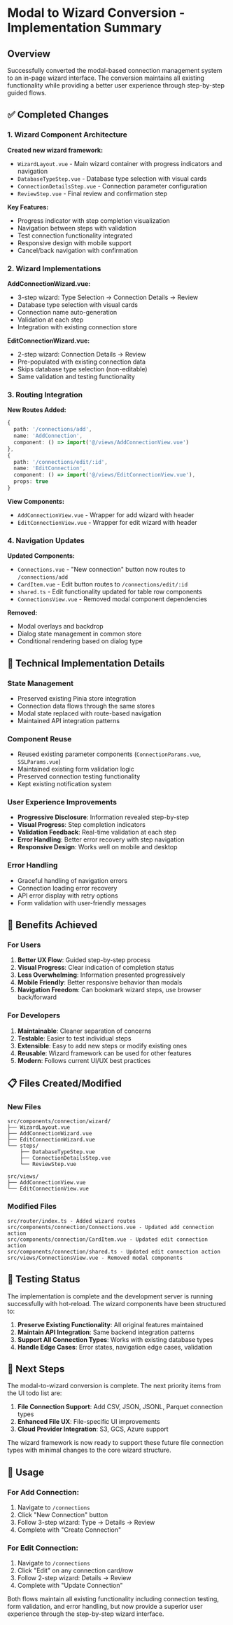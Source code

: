 # Modal to Wizard Conversion - Implementation Summary

## Overview

Successfully converted the modal-based connection management system to an in-page wizard interface. The conversion maintains all existing functionality while providing a better user experience through step-by-step guided flows.

## ✅ Completed Changes

### 1. Wizard Component Architecture

**Created new wizard framework:**
- `WizardLayout.vue` - Main wizard container with progress indicators and navigation
- `DatabaseTypeStep.vue` - Database type selection with visual cards
- `ConnectionDetailsStep.vue` - Connection parameter configuration
- `ReviewStep.vue` - Final review and confirmation step

**Key Features:**
- Progress indicator with step completion visualization
- Navigation between steps with validation
- Test connection functionality integrated
- Responsive design with mobile support
- Cancel/back navigation with confirmation

### 2. Wizard Implementations

**AddConnectionWizard.vue:**
- 3-step wizard: Type Selection → Connection Details → Review
- Database type selection with visual cards
- Connection name auto-generation
- Validation at each step
- Integration with existing connection store

**EditConnectionWizard.vue:**
- 2-step wizard: Connection Details → Review
- Pre-populated with existing connection data
- Skips database type selection (non-editable)
- Same validation and testing functionality

### 3. Routing Integration

**New Routes Added:**
```typescript
{
  path: '/connections/add',
  name: 'AddConnection',
  component: () => import('@/views/AddConnectionView.vue')
},
{
  path: '/connections/edit/:id',
  name: 'EditConnection',
  component: () => import('@/views/EditConnectionView.vue'),
  props: true
}
```

**View Components:**
- `AddConnectionView.vue` - Wrapper for add wizard with header
- `EditConnectionView.vue` - Wrapper for edit wizard with header

### 4. Navigation Updates

**Updated Components:**
- `Connections.vue` - "New connection" button now routes to `/connections/add`
- `CardItem.vue` - Edit button routes to `/connections/edit/:id`
- `shared.ts` - Edit functionality updated for table row components
- `ConnectionsView.vue` - Removed modal component dependencies

**Removed:**
- Modal overlays and backdrop
- Dialog state management in common store
- Conditional rendering based on dialog type

## 🔧 Technical Implementation Details

### State Management
- Preserved existing Pinia store integration
- Connection data flows through the same stores
- Modal state replaced with route-based navigation
- Maintained API integration patterns

### Component Reuse
- Reused existing parameter components (`ConnectionParams.vue`, `SSLParams.vue`)
- Maintained existing form validation logic
- Preserved connection testing functionality
- Kept existing notification system

### User Experience Improvements
- **Progressive Disclosure**: Information revealed step-by-step
- **Visual Progress**: Step completion indicators
- **Validation Feedback**: Real-time validation at each step
- **Error Handling**: Better error recovery with step navigation
- **Responsive Design**: Works well on mobile and desktop

### Error Handling
- Graceful handling of navigation errors
- Connection loading error recovery
- API error display with retry options
- Form validation with user-friendly messages

## 🎯 Benefits Achieved

### For Users
1. **Better UX Flow**: Guided step-by-step process
2. **Visual Progress**: Clear indication of completion status
3. **Less Overwhelming**: Information presented progressively
4. **Mobile Friendly**: Better responsive behavior than modals
5. **Navigation Freedom**: Can bookmark wizard steps, use browser back/forward

### For Developers
1. **Maintainable**: Cleaner separation of concerns
2. **Testable**: Easier to test individual steps
3. **Extensible**: Easy to add new steps or modify existing ones
4. **Reusable**: Wizard framework can be used for other features
5. **Modern**: Follows current UI/UX best practices

## 📋 Files Created/Modified

### New Files
```
src/components/connection/wizard/
├── WizardLayout.vue
├── AddConnectionWizard.vue
├── EditConnectionWizard.vue
└── steps/
    ├── DatabaseTypeStep.vue
    ├── ConnectionDetailsStep.vue
    └── ReviewStep.vue

src/views/
├── AddConnectionView.vue
└── EditConnectionView.vue
```

### Modified Files
```
src/router/index.ts - Added wizard routes
src/components/connection/Connections.vue - Updated add connection action
src/components/connection/CardItem.vue - Updated edit connection action  
src/components/connection/shared.ts - Updated edit connection action
src/views/ConnectionsView.vue - Removed modal components
```

## 🧪 Testing Status

The implementation is complete and the development server is running successfully with hot-reload. The wizard components have been structured to:

1. **Preserve Existing Functionality**: All original features maintained
2. **Maintain API Integration**: Same backend integration patterns
3. **Support All Connection Types**: Works with existing database types
4. **Handle Edge Cases**: Error states, navigation edge cases, validation

## 🔄 Next Steps

The modal-to-wizard conversion is complete. The next priority items from the UI todo list are:

1. **File Connection Support**: Add CSV, JSON, JSONL, Parquet connection types
2. **Enhanced File UX**: File-specific UI improvements
3. **Cloud Provider Integration**: S3, GCS, Azure support

The wizard framework is now ready to support these future file connection types with minimal changes to the core wizard structure.

## 📝 Usage

### For Add Connection:
1. Navigate to `/connections`
2. Click "New Connection" button
3. Follow 3-step wizard: Type → Details → Review
4. Complete with "Create Connection"

### For Edit Connection:
1. Navigate to `/connections`
2. Click "Edit" on any connection card/row
3. Follow 2-step wizard: Details → Review
4. Complete with "Update Connection"

Both flows maintain all existing functionality including connection testing, form validation, and error handling, but now provide a superior user experience through the step-by-step wizard interface.